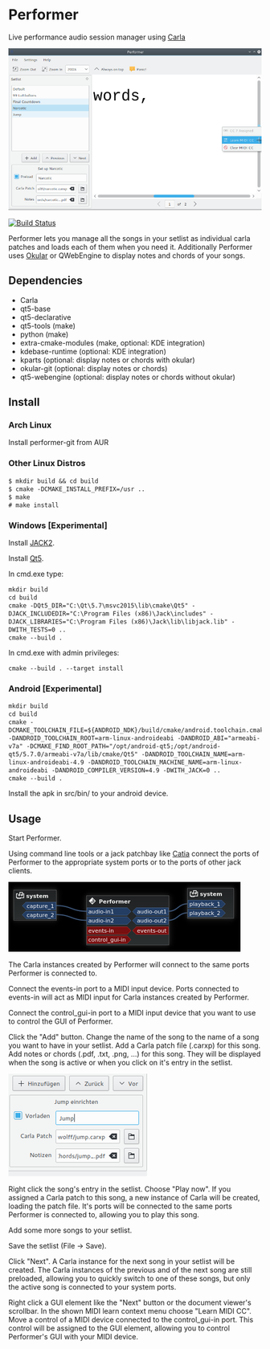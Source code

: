 # Performer
Live performance audio session manager using [Carla](https://github.com/falktx/Carla)

![Screenshot](./.screenshot.png "Screenshot")

[![Build Status](https://travis-ci.org/progwolff/performer.svg?branch=master)](https://travis-ci.org/progwolff/performer)

Performer lets you manage all the songs in your setlist as individual carla patches and loads each of them when you need it.
Additionally Performer uses [Okular](https://github.com/KDE/okular) or QWebEngine to display notes and chords of your songs.

## Dependencies
* Carla
* qt5-base
* qt5-declarative
* qt5-tools (make)
* python (make)
* extra-cmake-modules (make, optional: KDE integration)
* kdebase-runtime (optional: KDE integration)
* kparts (optional: display notes or chords with okular)
* okular-git (optional: display notes or chords)
* qt5-webengine (optional: display notes or chords without okular)

## Install
### Arch Linux
Install performer-git from AUR

### Other Linux Distros
```
$ mkdir build && cd build
$ cmake -DCMAKE_INSTALL_PREFIX=/usr ..
$ make
# make install
```
### Windows [Experimental]

Install [JACK2](http://jackaudio.org/downloads/).

Install [Qt5](https://www.qt.io/download-open-source/).

In cmd.exe type:
```
mkdir build
cd build
cmake -DQt5_DIR="C:\Qt\5.7\msvc2015\lib\cmake\Qt5" -DJACK_INCLUDEDIR="C:\Program Files (x86)\Jack\includes" -DJACK_LIBRARIES="C:\Program Files (x86)\Jack\lib\libjack.lib" -DWITH_TESTS=0 ..
cmake --build .
```
In cmd.exe with admin privileges:
```
cmake --build . --target install
```

### Android [Experimental]

```
mkdir build
cd build
cmake -DCMAKE_TOOLCHAIN_FILE=${ANDROID_NDK}/build/cmake/android.toolchain.cmake -DANDROID_TOOLCHAIN_ROOT=arm-linux-androideabi -DANDROID_ABI="armeabi-v7a" -DCMAKE_FIND_ROOT_PATH="/opt/android-qt5;/opt/android-qt5/5.7.0/armeabi-v7a/lib/cmake/Qt5" -DANDROID_TOOLCHAIN_NAME=arm-linux-androideabi-4.9 -DANDROID_TOOLCHAIN_MACHINE_NAME=arm-linux-androideabi -DANDROID_COMPILER_VERSION=4.9 -DWITH_JACK=0 ..
cmake --build .
```

Install the apk in src/bin/ to your android device.

## Usage
Start Performer.

Using command line tools or a jack patchbay like [Catia](http://kxstudio.linuxaudio.org/Applications:Catia) connect the ports of Performer to the appropriate system ports or to the ports of other jack clients.

![Patchbay](./.images/connect.png "Patchbay")

The Carla instances created by Performer will connect to the same ports Performer is connected to. 

Connect the events-in port to a MIDI input device. Ports connected to events-in will act as MIDI input for Carla instances created by Performer. 

Connect the control_gui-in port to a MIDI input device that you want to use to control the GUI of Performer.

Click the "Add" button. Change the name of the song to the name of a song you want to have in your setlist. Add a Carla patch file (.carxp) for this song. Add notes or chords (.pdf, .txt, .png, ...) for this song. They will be displayed when the song is active or when you click on it's entry in the setlist.

![Add](./.images/add.png "Add song")

Right click the song's entry in the setlist. Choose "Play now". If you assigned a Carla patch to this song, a new instance of Carla will be created, loading the patch file. It's ports will be connected to the same ports Performer is connected to, allowing you to play this song.

Add some more songs to your setlist. 

Save the setlist (File -> Save).

Click "Next". A Carla instance for the next song in your setlist will be created. The Carla instances of the previous and of the next song are still preloaded, allowing you to quickly switch to one of these songs, but only the active song is connected to your system ports.

Right click a GUI element like the "Next" button or the document viewer's scrollbar. In the shown MIDI learn context menu choose "Learn MIDI CC". Move a control of a MIDI device connected to the control_gui-in port. This control will be 
assigned to the GUI element, allowing you to control Performer's GUI with your MIDI device.

